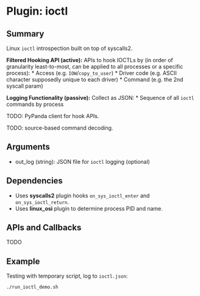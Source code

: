Plugin: ioctl
===========

Summary
-------

Linux `ioctl` introspection built on top of syscalls2.

**Filtered Hooking API (active):** APIs to hook IOCTLs by (in order of granularity least-to-most, can be applied to all processes or a specific process):
    * Access (e.g. `IOW`/`copy_to_user`)
    * Driver code (e.g. ASCII character supposedly unique to each driver)
    * Command (e.g. the 2nd syscall param)

**Logging Functionality (passive):** Collect as JSON:
    * Sequence of all `ioctl` commands by process

TODO: PyPanda client for hook APIs.

TODO: source-based command decoding.

Arguments
---------

* out_log (string): JSON file for `ioctl` logging (optional)

Dependencies
------------

* Uses **syscalls2** plugin hooks `on_sys_ioctl_enter` and `on_sys_ioctl_return`.
* Uses **linux_osi** plugin to determine process PID and name.

APIs and Callbacks
------------------

TODO

Example
-------

Testing with temporary script, log to `ioctl.json`:

```
./run_ioctl_demo.sh
```